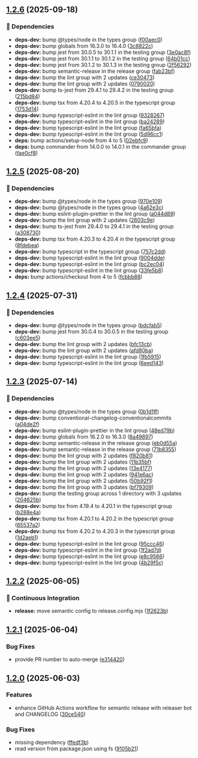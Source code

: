 ## [1.2.6](https://github.com/wobondar/idl-filter/compare/v1.2.5...v1.2.6) (2025-09-18)

### 🧹 Dependencies

* **deps-dev:** bump @types/node in the types group ([f00aec0](https://github.com/wobondar/idl-filter/commit/f00aec04884ed6214c5ec17f144ce5fa5d854969))
* **deps-dev:** bump globals from 16.3.0 to 16.4.0 ([3c8822c](https://github.com/wobondar/idl-filter/commit/3c8822c345b24cd19f5d4cbc35a115424fe1622d))
* **deps-dev:** bump jest from 30.0.5 to 30.1.1 in the testing group ([3e0ac8f](https://github.com/wobondar/idl-filter/commit/3e0ac8fb6f20189ad5d8c17e852eed9a8ea0f4bc))
* **deps-dev:** bump jest from 30.1.1 to 30.1.2 in the testing group ([64b01cc](https://github.com/wobondar/idl-filter/commit/64b01ccebcb314ab2f63f6872b828270b13fbb7f))
* **deps-dev:** bump jest from 30.1.2 to 30.1.3 in the testing group ([2f56292](https://github.com/wobondar/idl-filter/commit/2f56292331b96e1209999e8ffcf751ee326a481b))
* **deps-dev:** bump semantic-release in the release group ([fab23bf](https://github.com/wobondar/idl-filter/commit/fab23bf1ad7a7bc9467833a5570d13fffadf8022))
* **deps-dev:** bump the lint group with 2 updates ([ce30473](https://github.com/wobondar/idl-filter/commit/ce30473c9ab817fe20fa6b2a8b6224e80183c005))
* **deps-dev:** bump the lint group with 2 updates ([0790020](https://github.com/wobondar/idl-filter/commit/079002085105ae382fbd6eb0118941276c497cb7))
* **deps-dev:** bump ts-jest from 29.4.1 to 29.4.2 in the testing group ([215bd84](https://github.com/wobondar/idl-filter/commit/215bd8480cf8e9b74dc5f2be2d6fa1fc4b8328bc))
* **deps-dev:** bump tsx from 4.20.4 to 4.20.5 in the typescript group ([1753d14](https://github.com/wobondar/idl-filter/commit/1753d14ecb8f78f6a27fb2184bf00b0ab8f5a455))
* **deps-dev:** bump typescript-eslint in the lint group ([9328267](https://github.com/wobondar/idl-filter/commit/93282674a4968519901ac7784c909015ddfeb3cd))
* **deps-dev:** bump typescript-eslint in the lint group ([ba24289](https://github.com/wobondar/idl-filter/commit/ba24289d1c87760f15fbe76ba9f9997efada6b1b))
* **deps-dev:** bump typescript-eslint in the lint group ([fa65bfa](https://github.com/wobondar/idl-filter/commit/fa65bfa2c7a64c788d561c04a83ac7fe2091e248))
* **deps-dev:** bump typescript-eslint in the lint group ([5d96cc1](https://github.com/wobondar/idl-filter/commit/5d96cc1863dfae71bc16f9a632cddc8cc02f2b19))
* **deps:** bump actions/setup-node from 4 to 5 ([02ebfc9](https://github.com/wobondar/idl-filter/commit/02ebfc9838917063972d9a284432a4a5374aa9b5))
* **deps:** bump commander from 14.0.0 to 14.0.1 in the commander group ([fae0cf8](https://github.com/wobondar/idl-filter/commit/fae0cf89ba3a5cb7228cce0de9ac46371ce5bf1f))

## [1.2.5](https://github.com/wobondar/idl-filter/compare/v1.2.4...v1.2.5) (2025-08-20)

### 🧹 Dependencies

* **deps-dev:** bump @types/node in the types group ([970e109](https://github.com/wobondar/idl-filter/commit/970e109cb5c3a0eecd8f15740b2f9e04c6f4d34d))
* **deps-dev:** bump @types/node in the types group ([4a62e3c](https://github.com/wobondar/idl-filter/commit/4a62e3c90c7c3b4087cc01b7d8bfa0caeeed2dac))
* **deps-dev:** bump eslint-plugin-prettier in the lint group ([a044d89](https://github.com/wobondar/idl-filter/commit/a044d899ad569e03fbb90e78d53da65b3e0b4fa5))
* **deps-dev:** bump the lint group with 2 updates ([2603c9e](https://github.com/wobondar/idl-filter/commit/2603c9ed0815eee050538c0f66cbf8632ad0df01))
* **deps-dev:** bump ts-jest from 29.4.0 to 29.4.1 in the testing group ([a308730](https://github.com/wobondar/idl-filter/commit/a3087308639f3dbc9faf1c859132a76a91f14a77))
* **deps-dev:** bump tsx from 4.20.3 to 4.20.4 in the typescript group ([8fdebea](https://github.com/wobondar/idl-filter/commit/8fdebea7ceb734f6e2328406d7b9b7f0ea9c1f01))
* **deps-dev:** bump typescript in the typescript group ([757c2dd](https://github.com/wobondar/idl-filter/commit/757c2dd95af7c707da57ceebc9695de2673c9976))
* **deps-dev:** bump typescript-eslint in the lint group ([9004dde](https://github.com/wobondar/idl-filter/commit/9004dde572a0bf887d39555b8fa62836cd9b7eea))
* **deps-dev:** bump typescript-eslint in the lint group ([bc2ec04](https://github.com/wobondar/idl-filter/commit/bc2ec043daa9f7d5e3d07b21e764ea3d25797c61))
* **deps-dev:** bump typescript-eslint in the lint group ([33fe5b8](https://github.com/wobondar/idl-filter/commit/33fe5b8bebb31cc75d7b44d6a77b056616320132))
* **deps:** bump actions/checkout from 4 to 5 ([fcbbb88](https://github.com/wobondar/idl-filter/commit/fcbbb888e1f8a30a9a1caceac4ffff35c71420fc))

## [1.2.4](https://github.com/wobondar/idl-filter/compare/v1.2.3...v1.2.4) (2025-07-31)

### 🧹 Dependencies

* **deps-dev:** bump @types/node in the types group ([bdcfab5](https://github.com/wobondar/idl-filter/commit/bdcfab515b83ca777f55d2ba65cfb3747c0247ae))
* **deps-dev:** bump jest from 30.0.4 to 30.0.5 in the testing group ([c603ee5](https://github.com/wobondar/idl-filter/commit/c603ee569a03aa016fc2addd58a42d6f5db13721))
* **deps-dev:** bump the lint group with 2 updates ([bfc13cb](https://github.com/wobondar/idl-filter/commit/bfc13cb244b10318f1a4a4a9d65240021ccb2a60))
* **deps-dev:** bump the lint group with 2 updates ([afd80ba](https://github.com/wobondar/idl-filter/commit/afd80ba8c60d0fb206f21fa233ebeceeb534069a))
* **deps-dev:** bump typescript-eslint in the lint group ([1fb5915](https://github.com/wobondar/idl-filter/commit/1fb5915decf0b79c5d7e4e5d2e73b86e3b7a51eb))
* **deps-dev:** bump typescript-eslint in the lint group ([6eed143](https://github.com/wobondar/idl-filter/commit/6eed1439f61a29de393ab1c10dff45839b90e400))

## [1.2.3](https://github.com/wobondar/idl-filter/compare/v1.2.2...v1.2.3) (2025-07-14)

### 🧹 Dependencies

* **deps-dev:** bump @types/node in the types group ([0b1d1ff](https://github.com/wobondar/idl-filter/commit/0b1d1ff7182fe24d94680833f559287fa349f4fb))
* **deps-dev:** bump conventional-changelog-conventionalcommits ([a04de2f](https://github.com/wobondar/idl-filter/commit/a04de2f94b7c314ee704fd344357d7066fc60a28))
* **deps-dev:** bump eslint-plugin-prettier in the lint group ([48ed79b](https://github.com/wobondar/idl-filter/commit/48ed79b3b6c6ff8d37726fa209355c3979e1e039))
* **deps-dev:** bump globals from 16.2.0 to 16.3.0 ([8a49897](https://github.com/wobondar/idl-filter/commit/8a4989773cd9276a6187f5085209e94d3cec4411))
* **deps-dev:** bump semantic-release in the release group ([eb0d55a](https://github.com/wobondar/idl-filter/commit/eb0d55a68a6363522999d72ab2119a5bd2b00ded))
* **deps-dev:** bump semantic-release in the release group ([71b8355](https://github.com/wobondar/idl-filter/commit/71b83551dfb0031c0195ec80aff3576dc984d712))
* **deps-dev:** bump the lint group with 2 updates ([f820b81](https://github.com/wobondar/idl-filter/commit/f820b810612ea01df01b670a34a1bb3a53f961f7))
* **deps-dev:** bump the lint group with 2 updates ([11b35bf](https://github.com/wobondar/idl-filter/commit/11b35bf1838e81f4f2b8299eba0bf6cc63283e06))
* **deps-dev:** bump the lint group with 2 updates ([13e4177](https://github.com/wobondar/idl-filter/commit/13e417778e50dd2622bb453f9a6b1ebe1a838da6))
* **deps-dev:** bump the lint group with 2 updates ([941e6ac](https://github.com/wobondar/idl-filter/commit/941e6ac26e4e62b2678ca9a0d519d72a161f42f9))
* **deps-dev:** bump the lint group with 2 updates ([50b92f1](https://github.com/wobondar/idl-filter/commit/50b92f194f9dabf050ca19ebbb0c55b7f6295777))
* **deps-dev:** bump the lint group with 3 updates ([bf79309](https://github.com/wobondar/idl-filter/commit/bf7930917df6cfd2d152f54cf8b4014d7ab5d9c3))
* **deps-dev:** bump the testing group across 1 directory with 3 updates ([204625b](https://github.com/wobondar/idl-filter/commit/204625b5c10bfe3f9caeb808a2f8e4da15fd5432))
* **deps-dev:** bump tsx from 4.19.4 to 4.20.1 in the typescript group ([b288e4a](https://github.com/wobondar/idl-filter/commit/b288e4a60ed9b2bf287e503dd02ba0be4475df79))
* **deps-dev:** bump tsx from 4.20.1 to 4.20.2 in the typescript group ([65537a2](https://github.com/wobondar/idl-filter/commit/65537a2168082fda398d57c54609f9b6a8ae458d))
* **deps-dev:** bump tsx from 4.20.2 to 4.20.3 in the typescript group ([1d2aeb1](https://github.com/wobondar/idl-filter/commit/1d2aeb1e0d6ecb9247037adb98f16eec256abb4c))
* **deps-dev:** bump typescript-eslint in the lint group ([95ccc46](https://github.com/wobondar/idl-filter/commit/95ccc46c3af5f3884d6fcf3a23d412936ab35ddb))
* **deps-dev:** bump typescript-eslint in the lint group ([1f2ad7d](https://github.com/wobondar/idl-filter/commit/1f2ad7dc0161324736b272b7c26489dfc1cdf1de))
* **deps-dev:** bump typescript-eslint in the lint group ([e8c9566](https://github.com/wobondar/idl-filter/commit/e8c95664611df8c721d3f117704851c2d1a1761e))
* **deps-dev:** bump typescript-eslint in the lint group ([4b29f5c](https://github.com/wobondar/idl-filter/commit/4b29f5cd324a18d8c9c178a38ea37dab654025f5))

## [1.2.2](https://github.com/wobondar/idl-filter/compare/v1.2.1...v1.2.2) (2025-06-05)

### 🤖 Continuous Integration

* **release:** move semantic config to release.config.mjs ([1f2623b](https://github.com/wobondar/idl-filter/commit/1f2623b05ba8e8c4c1943d384325ee828e19f7b1))

## [1.2.1](https://github.com/wobondar/idl-filter/compare/v1.2.0...v1.2.1) (2025-06-04)

### Bug Fixes

* provide PR number to auto-merge ([e314420](https://github.com/wobondar/idl-filter/commit/e31442051a761bfd61289d1986b44d8d564fda13))

## [1.2.0](https://github.com/wobondar/idl-filter/compare/v1.1.0...v1.2.0) (2025-06-03)

### Features

* enhance GitHub Actions workflow for semantic release with releaser bot and CHANGELOG ([30ce540](https://github.com/wobondar/idl-filter/commit/30ce5409b55bdefde3b668f9d165d70f846afe41))

### Bug Fixes

* missing dependency ([ffedf3b](https://github.com/wobondar/idl-filter/commit/ffedf3b71c413097d4fe36747953402e61c76cd2))
* read version from package.json using fs ([9105b21](https://github.com/wobondar/idl-filter/commit/9105b21b38d8991970d39baf0d29bce437dd6626))
